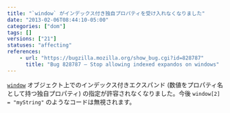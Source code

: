 ```yaml
---
title: "`window` がインデックス付き独自プロパティを受け入れなくなりました"
date: "2013-02-06T08:44:10-05:00"
categories: ["dom"]
tags: []
versions: ["21"]
statuses: "affecting"
references:
    - url: "https://bugzilla.mozilla.org/show_bug.cgi?id=828787"
      title: "Bug 828787 – Stop allowing indexed expandos on windows"
---
```

[`window`](https://developer.mozilla.org/docs/Web/API/window) オブジェクト上でのインデックス付きエクスパンド (数値をプロパティ名として持つ独自プロパティ) の指定が許容されなくなりました。今後 `window[2] = "myString"` のようなコードは無視されます。
